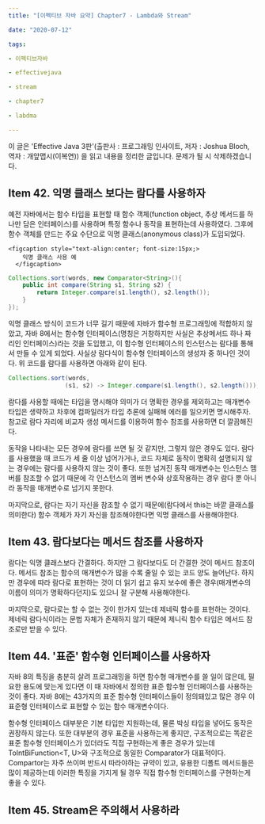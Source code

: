```yaml
---
title: "[이펙티브 자바 요약] Chapter7 - Lambda와 Stream"

date: "2020-07-12"

tags:

- 이펙티브자바

- effectivejava

- stream

- chapter7

- labdma

---
```


 이 글은 'Effective Java 3판'(출판사 : 프로그래밍 인사이트, 저자 : Joshua Bloch, 역자 : 개앞맵시(이복연)) 을 읽고 내용을 정리한 글입니다. 문제가 될 시 삭제하겠습니다.

## Item 42. 익명 클래스 보다는 람다를 사용하자 

예전 자바에서는 함수 타입을 표현할 때 함수 객체(function object, 추상 메서드를 하나만 담은 인터페이스)를 사용하며 특정 함수나 동작을 표현하는데 사용하였다. 그후에 함수 객체를 만드는 주요 수단으로 익명 클래스(anonymous class)가 도입되었다. 

```
<figcaption style="text-align:center; font-size:15px;>
    익명 클래스 사용 예
  </figcaption>
```

```java
Collections.sort(words, new Comparator<String>(){
    public int compare(String s1, String s2) {
        return Integer.compare(s1.length(), s2.length());
    }
});

```

 익명 클래스 방식이 코드가 너무 길기 때문에 자바가 함수형 프로그래밍에 적합하지 않았고, 자바 8에서는 함수형 인터페이스(명칭은 거창하지만 사실은 추상메서드 하나 짜리인 인터페이스)라는 것을 도입했고, 이 함수형 인터페이스의 인스턴스는 람다를 통해서 만들 수 있게 되었다. 사실상 람다식이 함수형 인터페이스의 생성자 중 하나인 것이다. 위 코드를 람다를 사용하면 아래와 같이 된다.

 ``` java
 Collections.sort(words,
                 (s1, s2) -> Integer.compare(s1.length(), s2.length()));
 ```

  람다를 사용할 때에는 타입을 명시해야 의미가 더 명확한 경우를 제외하고는 매개변수 타입은 생략하고 차후에 컴파일러가 타입 추론에 실패해 에러를 일으키면 명시해주자. 참고로 람다 자리에 비교자 생성 메서드를 이용하여 함수 참조를 사용하면 더 깔끔해진다.

 동작을 나타내는 모든 경우에 람다를 쓰면 될 것 같지만, 그렇지 않은 경우도 있다. 람다를 사용했을 때 코드가 세 줄 이상 넘어가거나, 코드 자체로 동작이 명확히 설명되지 않는 경우에는 람다를 사용하지 않는 것이 좋다. 또한 넘겨진 동작 매개변수는 인스턴스 맴버를 참조할 수 없기 때문에 각 인스턴스의 멤버 변수와 상호작용하는 경우 람다 뿐 아니라 동작을 매개변수로 넘기지 못한다.

 마지막으로, 람다는 자기 자신을 참조할 수 없기 때문에(람다에서 this는 바깥 클래스를 의미한다) 함수 객체가 자기 자신을 참조해야한다면 익명 클래스를 사용해야한다.



## Item 43. 람다보다는 메서드 참조를 사용하자

 람다는 익명 클래스보다 간결하다. 하지만 그 람다보다도 더 간결한 것이 메서드 참조이다. 메서드 참조는 함수의 매개변수가 많을 수록 줄일 수 있는 코드 양도 늘어난다. 하지만 경우에 따라 람다로 표현하는 것이 더 읽기 쉽고 유지 보수에 좋은 경우(매개변수의 이름이 의미가 명확하다던지)도 있으니 잘 구분해 사용해야한다.

 마지막으로, 람다로는 할 수 없는 것이 한가지 있는데 제네릭 함수를 표현하는 것이다. 제네릭 람다식이라는 문법 자체가 존재하지 않기 때문에 제니릭 함수 타입은 메서드 참조로만 받을 수 있다.



## Item 44. '표준' 함수형 인터페이스를 사용하자

 자바 8의 특징을 충분히 살려 프로그래밍을 하면 함수형 매개변수를 쓸 일이 많은데,  필요한 용도에 맞는게 있다면 이 때 자바에서 정의한 표준 함수형 인터페이스를 사용하는 것이 좋다.  자바 8에는 43가지의 표준 함수형 인터페이스들이 정의돼있고 많은 경우 이 표준형 인터페이스로 표현할 수 있는 함수 매개변수이다.

 함수형 인터페이스 대부분은 기본 타입만 지원하는데, 물론 박싱 타입을 넣어도 동작은 권장하지 않는다. 또한 대부분의 경우 표준을 사용하는게 좋지만, 구조적으로는 똑같은 표준 함수형 인터페이스가 있더라도 직접 구현하는게 좋은 경우가 있는데 ToIntBiFunction<T, U>와 구조적으로 동일한 Comparator<T>가 대표적이다. Compartor는 자주 쓰이며 반드시 따라야하는 규약이 있고, 유용한 디폴트 메서드들은 많이 제공하는데 이러한 특징을 가지게 될 경우 직접 함수형 인터페이스를 구현하는게 좋을 수 있다.



## Item 45. Stream은 주의해서 사용하라

 

 

